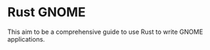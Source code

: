 Rust GNOME
==========


This aim to be a comprehensive guide to use Rust to write GNOME
applications.

